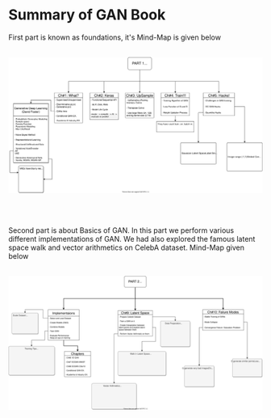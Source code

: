 # Summary of GAN Book

First part is known as foundations, it's Mind-Map is given below
<br><br>

![Alt text](https://raw.githubusercontent.com/m3sibti/python_snippets/master/DataScience/files/gan_book_1_p01.svg)

<br><br>

Second part is about Basics of GAN. In this part we perform various different implementations of GAN. We had also explored the famous latent space walk and vector arithmetics on CelebA dataset. Mind-Map given below
<br><br>

![Alt text](https://raw.githubusercontent.com/m3sibti/python_snippets/master/DataScience/files/gan_book_1_p2.svg)

<br><br>
